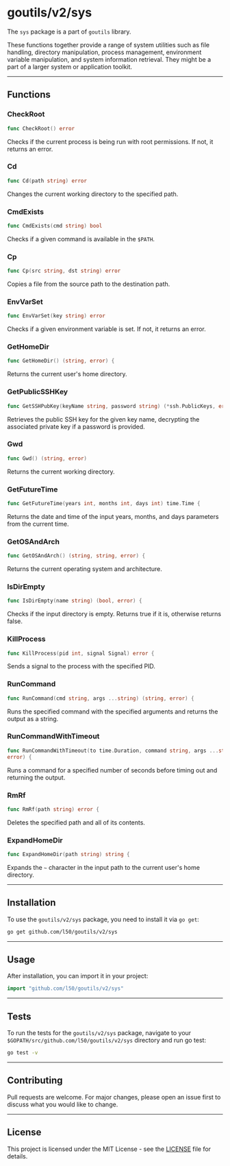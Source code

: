 # goutils/v2/sys

The `sys` package is a part of `goutils` library.

These functions together provide a range of system utilities such as file handling,
directory manipulation, process management, environment variable manipulation, and
system information retrieval. They might be a part of a larger system or application
toolkit.

---

## Functions

### CheckRoot

```go
func CheckRoot() error
```

Checks if the current process is being run with root permissions. If not, it returns
an error.

### Cd

```go
func Cd(path string) error
```

Changes the current working directory to the specified path.

### CmdExists

```go
func CmdExists(cmd string) bool
```

Checks if a given command is available in the `$PATH`.

### Cp

```go
func Cp(src string, dst string) error
```

Copies a file from the source path to the destination path.

### EnvVarSet

```go
func EnvVarSet(key string) error
```

Checks if a given environment variable is set. If not, it returns an error.

### GetHomeDir

```go
func GetHomeDir() (string, error) {
```

Returns the current user's home directory.

### GetPublicSSHKey

```go
func GetSSHPubKey(keyName string, password string) (*ssh.PublicKeys, error) {
```

Retrieves the public SSH key for the given key name, decrypting the associated private
key if a password is provided.

### Gwd

```go
func Gwd() (string, error)
```

Returns the current working directory.

### GetFutureTime

```go
func GetFutureTime(years int, months int, days int) time.Time {
```

Returns the date and time of the input years, months, and days parameters from the
current time.

### GetOSAndArch

```go
func GetOSAndArch() (string, string, error) {
```

Returns the current operating system and architecture.

### IsDirEmpty

```go
func IsDirEmpty(name string) (bool, error) {
```

Checks if the input directory is empty. Returns true if it is, otherwise returns
false.

### KillProcess

```go
func KillProcess(pid int, signal Signal) error {
```

Sends a signal to the process with the specified PID.

### RunCommand

```go
func RunCommand(cmd string, args ...string) (string, error) {
```

Runs the specified command with the specified arguments and returns the output as
a string.

### RunCommandWithTimeout

```go
func RunCommandWithTimeout(to time.Duration, command string, args ...string) (string,
error) {
```

Runs a command for a specified number of seconds before timing out and returning
the output.

### RmRf

```go
func RmRf(path string) error {
```

Deletes the specified path and all of its contents.

### ExpandHomeDir

```go
func ExpandHomeDir(path string) string {
```

Expands the `~` character in the input path to the current user's home directory.

---

## Installation

To use the `goutils/v2/sys` package, you need to install it via `go get`:

```bash
go get github.com/l50/goutils/v2/sys
```

---

## Usage

After installation, you can import it in your project:

```go
import "github.com/l50/goutils/v2/sys"
```

---

## Tests

To run the tests for the `goutils/v2/sys` package, navigate to your `$GOPATH/src/github.com/l50/goutils/v2/sys`
directory and run go test:

```bash
go test -v
```

---

## Contributing

Pull requests are welcome. For major changes, please
open an issue first to discuss what you would like to change.

---

## License

This project is licensed under the MIT License - see
the [LICENSE](../LICENSE) file for details.
